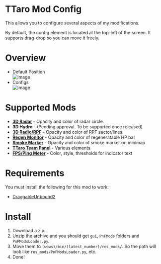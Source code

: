 # TTaro Mod Config
This allows you to configure several aspects of my modifications.

By default, the config element is located at the top-left of the screen. It supports drag-drop so you can move it freely.

# Overview
- Default Position  
![image](https://github.com/AndrewTaro/TTaroModConfig/assets/36262823/1900b8cc-8ade-4988-9f3c-5d4690534533)
- Configs  
![image](https://github.com/AndrewTaro/TTaroModConfig/assets/36262823/405fbd1c-6f8f-417c-a8d4-bb5ffc3dedcb)

# Supported Mods
- **[3D Radar](../../../ThreeDimentionalRadarPublic)** - Opacity and color of radar circle.
- **3D Hydro** - (Pending approval. To be supported once released)
- **[3D Radio/RPF](../../../ThreeDimentionalRadioPublic)** - Opacity and color of RPF sector/lines.
- **[Regen Monitor](../../../RegenMonitorPublic)** - Opacity and color of regeneratable HP bar
- **[Smoke Marker](../../../SmokeMarkerPublic)** - Opacity and color of smoke marker on minimap
- **[TTaro Team Panel](../../../TTaroTeamPanel)** - Various elements
- **[FPS/Ping Meter](../../../FpsPingMeter)** - Color, style, thresholds for indicator text

# Requirements
You must install the following for this mod to work:
- [DraggableUnbound2](../../../DraggableUnbound2)

# Install
1. Download a zip.
2. Unzip the archive and you should get `gui`, `PnFMods` folders and `PnFModsLoader.py`.
3. Move them to `(wows)/bin/(latest_number)/res_mods/`. So the path will look like `res_mods/PnFModsLoader.py`, etc.
4. Done!
